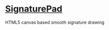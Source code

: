 # [SignaturePad](http://szimek.github.io/signature_pad/)

HTML5 canvas based smooth signature drawing